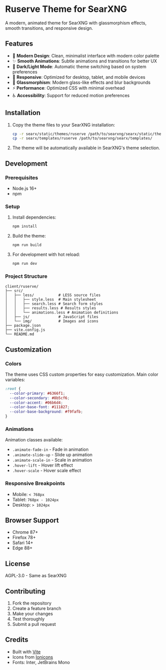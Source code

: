# Ruserve Theme for SearXNG

A modern, animated theme for SearXNG with glassmorphism effects, smooth transitions, and responsive design.

## Features

- 🎨 **Modern Design**: Clean, minimalist interface with modern color palette
- ✨ **Smooth Animations**: Subtle animations and transitions for better UX
- 🌙 **Dark/Light Mode**: Automatic theme switching based on system preferences
- 📱 **Responsive**: Optimized for desktop, tablet, and mobile devices
- 🎯 **Glassmorphism**: Modern glass-like effects and blur backgrounds
- ⚡ **Performance**: Optimized CSS with minimal overhead
- ♿ **Accessibility**: Support for reduced motion preferences

## Installation

1. Copy the theme files to your SearXNG installation:
   ```bash
   cp -r searx/static/themes/ruserve /path/to/searxng/searx/static/themes/
   cp -r searx/templates/ruserve /path/to/searxng/searx/templates/
   ```

2. The theme will be automatically available in SearXNG's theme selection.

## Development

### Prerequisites

- Node.js 16+
- npm

### Setup

1. Install dependencies:
   ```bash
   npm install
   ```

2. Build the theme:
   ```bash
   npm run build
   ```

3. For development with hot reload:
   ```bash
   npm run dev
   ```

### Project Structure

```
client/ruserve/
├── src/
│   ├── less/           # LESS source files
│   │   ├── style.less  # Main stylesheet
│   │   ├── search.less # Search form styles
│   │   ├── results.less # Results styles
│   │   └── animations.less # Animation definitions
│   ├── js/             # JavaScript files
│   └── img/            # Images and icons
├── package.json
├── vite.config.js
└── README.md
```

## Customization

### Colors

The theme uses CSS custom properties for easy customization. Main color variables:

```css
:root {
  --color-primary: #6366f1;
  --color-secondary: #8b5cf6;
  --color-accent: #06b6d4;
  --color-base-font: #111827;
  --color-base-background: #f9fafb;
}
```

### Animations

Animation classes available:

- `.animate-fade-in` - Fade in animation
- `.animate-slide-up` - Slide up animation
- `.animate-scale-in` - Scale in animation
- `.hover-lift` - Hover lift effect
- `.hover-scale` - Hover scale effect

### Responsive Breakpoints

- Mobile: `< 768px`
- Tablet: `768px - 1024px`
- Desktop: `> 1024px`

## Browser Support

- Chrome 87+
- Firefox 78+
- Safari 14+
- Edge 88+

## License

AGPL-3.0 - Same as SearXNG

## Contributing

1. Fork the repository
2. Create a feature branch
3. Make your changes
4. Test thoroughly
5. Submit a pull request

## Credits

- Built with [Vite](https://vitejs.dev/)
- Icons from [Ionicons](https://ionicons.com/)
- Fonts: Inter, JetBrains Mono
